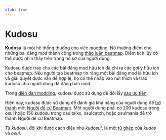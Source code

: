 ```yaml
---
stub: true
---
```


# Kudosu

**Kudosu** là một hệ thống thưởng cho việc [modding](/wiki/Modding). Nó thưởng điểm cho những bài đăng mod thành công trong [thảo luận beatmap](/wiki/Beatmap_discussion). Điểm tích lũy có thể được nhìn thấy trên trang hồ sơ của người dùng.

Kudosu được trao cho các bài đăng mod hữu ích đã chỉ ra các gợi ý hữu ích cho beatmap. Nếu người tạo beatmap tin rằng một bài đăng mod là hữu ích và giải quyết được vấn đề hợp lệ, họ có thể nhấp vào nút thích và trao kudosu cho người dùng đã đăng bản mod.

Trong [diễn đàn modding](/wiki/Modding/Forum_modding), kudosu được sử dụng để đổi lấy [sao ưu tiên](/wiki/Modding/Star_priority).

Hiện nay, kudosu được sử dụng để đánh giá khả năng của người dùng để [trở thành](/wiki/People/The_Team/Beatmap_Nominators/Becoming_a_Beatmap_Nominator) một [Người đề cử Beatmap](/wiki/People/The_Team/Beatmap_Nominators). Một người dùng phải có 200 kudosu trong osu! hoặc 150 kudosu trong osu!taiko, osu!catch, hoặc osu!mania để trở thành Người đề cử Beatmap.

Từ *kudosu*, đôi khi được cách điệu như *kudosu!*, là một [từ ghép](https://en.wikipedia.org/wiki/Portmanteau) của *kudos* và *osu!*.
